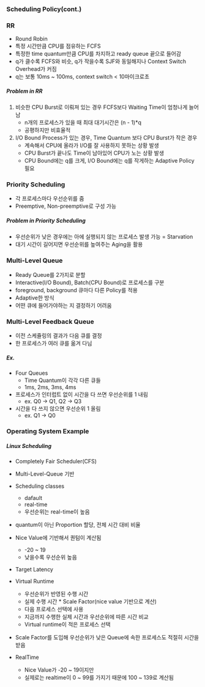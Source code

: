 ### Scheduling Policy(cont.)

### RR

- Round Robin
- 특정 시간만큼 CPU를 점유하는 FCFS
- 특정한 time quantum만큼 CPU를 차지하고 ready queue 끝으로 들어감
- q가 클수록 FCFS와 비슷, q가 작을수록 SJF와 동일해지나 Context Switch Overhead가 커짐
- q는 보통 10ms ~ 100ms, context switch < 10마이크로초

##### Problem in RR

1. 비슷한 CPU Burst로 이뤄져 있는 경우 FCFS보다 Waiting Time이 엄청나게 늘어남
   - n개의 프로세스가 있을 때 최대 대기시간은 (n - 1)\*q
   - 공평하지만 비효율적
2. I/O Bound Process가 있는 경우, Time Quantum 보다 CPU Burst가 작은 경우
   - 계속해서 CPU에 올라가 I/O를 잘 사용하지 못하는 상황 발생
   - CPU Burst가 끝나도 Time이 남아있어 CPU가 노는 상황 발생
   - CPU Bound에는 q를 크게, I/O Bound에는 q를 작게하는 Adaptive Policy 필요

### Priority Scheduling

- 각 프로세스마다 우선순위를 줌
- Preemptive, Non-preemptive로 구성 가능

##### Problem in Priority Scheduling

- 우선순위가 낮은 경우에는 아에 실행되지 않는 프로세스 발생 가능 = Starvation
- 대기 시간이 길어지면 우선순위를 높여주는 Aging을 활용

### Multi-Level Queue

- Ready Queue를 2가지로 분할
- Interactive(I/O Bound), Batch(CPU Bound)로 프로세스를 구분
- foreground, background 큐마다 다른 Policy를 적용
- Adaptive한 방식
- 어떤 큐에 들어가야하는 지 결정하기 어려움

### Multi-Level Feedback Queue

- 이전 스케쥴링의 결과가 다음 큐를 결정
- 한 프로세스가 여러 큐를 옮겨 다님

##### Ex.

- Four Queues
  - Time Quantum이 각각 다른 큐들
  - 1ms, 2ms, 3ms, 4ms
- 프로세스가 인터럽트 없이 시간을 다 쓰면 우선순위를 1 내림
  - ex. Q0 -> Q1, Q2 -> Q3
- 시간을 다 쓰지 않으면 우선순위 1 올림
  - ex. Q1 -> Q0

### Operating System Example

##### Linux Scheduling

- Completely Fair Scheduler(CFS)
- Multi-Level-Queue 기반
- Scheduling classes

  - dafault
  - real-time
  - 우선순위는 real-time이 높음

- quantum이 아닌 Proportion 할당, 전체 시간 대비 비율
- Nice Value에 기반해서 퀀텀이 계산됨
  - -20 ~ 19
  - 낮을수록 우선순위 높음
- Target Latency
- Virtual Runtime
  - 우선순위가 반영된 수행 시간
  - 실제 수행 시간 \* Scale Factor(nice value 기반으로 계산)
  - 다음 프로세스 선택에 사용
  - 지금까지 수행한 실제 시간과 우선순위에 따른 시간 비교
  - Virtual runtime이 적은 프로세스 선택
- Scale Factor를 도입해 우선순위가 낮은 Queue에 속한 프로세스도 적절히 시간을 받음
- RealTime
  - Nice Value가 -20 ~ 19이지만
  - 실제로는 realtime이 0 ~ 99를 가지기 때문에 100 ~ 139로 계산됨
